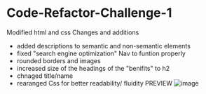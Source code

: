 # Code-Refactor-Challenge-1
Modified html and css
Changes and additions
- added descriptions to semantic and non-semantic elements
- fixed "search engine optimization" Nav to funtion properly
- rounded borders and images
- increased size of the headings of the "benifits" to h2
- chnaged title/name
- rearanged Css for better readability/ fluidity
PREVIEW
![image](https://user-images.githubusercontent.com/111612523/190932260-998f3673-06c1-4608-84fd-d9364ce3a2dc.png)
